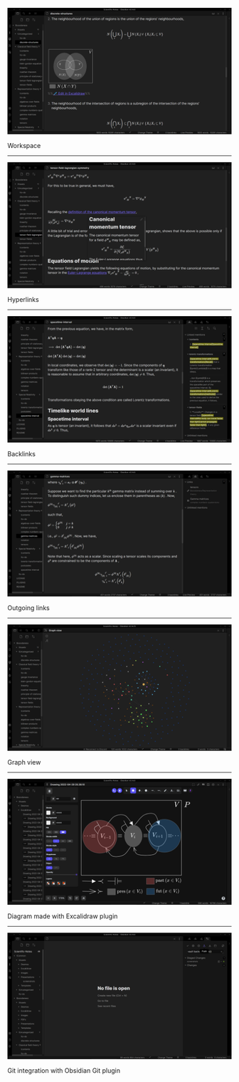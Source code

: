 ![Workspace](/!Common/!Assets/Images/workspace.png)

Workspace

---

![Hyperlinks](/!Common/!Assets/Images/hyperlinks.png)

Hyperlinks

---

![Backlinks](/!Common/!Assets/Images/backlinks.png)

Backlinks

---

![Outgoing links](/!Common/!Assets/Images/outgoing_links.png)

Outgoing links

---

![Graph view](/!Common/!Assets/Images/graph_view.png)

Graph view

---

![Excalidraw](/!Common/!Assets/Images/excalidraw.png)

Diagram made with Excalidraw plugin

---

![Git integration](/!Common/!Assets/Images/git.png)

Git integration with Obsidian Git plugin